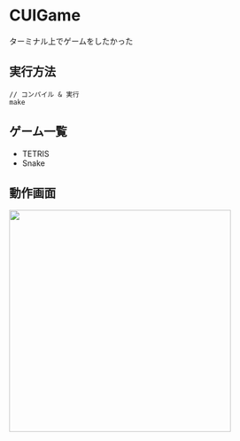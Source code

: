 # CUIGame

ターミナル上でゲームをしたかった  

## 実行方法

```
// コンパイル & 実行
make
```

## ゲーム一覧

- TETRIS
- Snake

## 動作画面

<img src="https://i.imgur.com/KPYSZO0.png" width="400">

